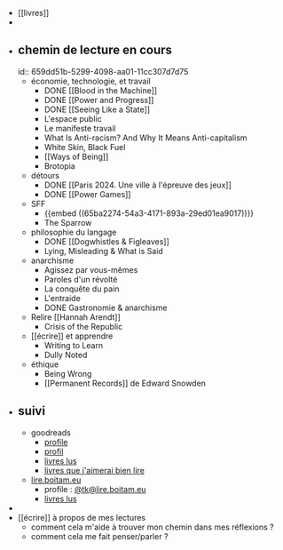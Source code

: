- [[livres]]
-
- ## chemin de lecture en cours
  id:: 659dd51b-5299-4098-aa01-11cc307d7d75
	- économie, technologie, et travail
		- DONE [[Blood in the Machine]]
		- DONE [[Power and Progress]]
		- DONE [[Seeing Like a State]]
		- L'espace public
		- Le manifeste travail
		- What Is Anti-racism? And Why It Means Anti-capitalism
		- White Skin, Black Fuel
		- [[Ways of Being]]
		- Brotopia
	- détours
		- DONE [[Paris 2024. Une ville à l'épreuve des jeux]]
		- DONE [[Power Games]]
	- SFF
		- {{embed ((65ba2274-54a3-4171-893a-29ed01ea9017))}}
		- The Sparrow
	- philosophie du langage
		- DONE [[Dogwhistles & Figleaves]]
		- Lying, Misleading & What is Said
	- anarchisme
		- Agissez par vous-mêmes
		- Paroles d'un révolté
		- La conquête du pain
		- L'entraide
		- DONE Gastronomie & anarchisme
	- Relire [[Hannah Arendt]]
		- Crisis of the Republic
	- [[écrire]] et apprendre
		- Writing to Learn
		- Dully Noted
	- éthique
		- Being Wrong
		- [[Permanent Records]] de Edward Snowden
- ## suivi
	- goodreads
		- [profile](https://www.goodreads.com/user/show/8344753-tam-kien-duong)
		- [profil](https://www.goodreads.com/user/show/8344753-tam-kien-duong)
		- [livres lus](https://www.goodreads.com/review/list/8344753-tam-kien-duong?shelf=read)
		- [livres que j'aimerai bien lire](https://www.goodreads.com/review/list/8344753-tam-kien-duong?order=d&shelf=to-read&sort=date_added)
	- [lire.boitam.eu](https://lire.boitam.eu/)
		- profile : [@tk@lire.boitam.eu](https://lire.boitam.eu/user/tk)
		- [livres lus](https://lire.boitam.eu/user/tk/books/read)
-
- [[écrire]] à propos de mes lectures
	- comment cela m'aide à trouver mon chemin dans mes réflexions ?
	- comment cela me fait penser/parler ?